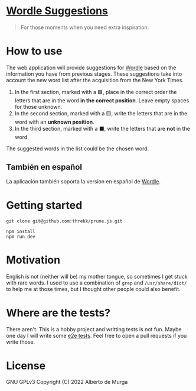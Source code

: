 # [Wordle Suggestions](https://wordle.spacefox.rocks)
> For those moments when you need extra inspiration.

# How to use
The web application will provide suggestions for [Wordle](https://www.nytimes.com/games/wordle/index.html)
based on the information you have from previous stages. These suggestions take into account the 
new word list after the acquisition from the New York Times.

1. In the first section, marked with a 🟩, place in the correct order the
   letters that are in the word **in the correct position**. Leave empty spaces for those unknown.
2. In the second section, marked with a 🟨, write the letters that are in the
   word with an **unknown position**.
3. In the third section, marked with a ⬛, write the letters that are **not** in
   the word.

The suggested words in the list could be the chosen word.

## También en español  
La aplicación también soporta la version en español de [Wordle](https://wordle.danielfrg.com/).

# Getting started
```
git clone git@github.com:threkk/prune.js.git

npm install
npm run dev
```

# Motivation
English is not (neither will be) my mother tongue, so sometimes I get stuck with
rare words. I used to use a combination of `grep` and `/usr/share/dict/` to help
me at those times, but I thought other people could also benefit.

# Where are the tests?
There aren't. This is a hobby project and writting tests is not fun. Maybe one
day I will write some [e2e tests](https://kentcdodds.com/blog/write-tests). Feel
free to open a pull requests if you write those.

# License
GNU GPLv3 Copyright (C) 2022  Alberto de Murga
